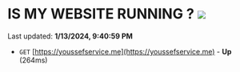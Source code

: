 # IS MY WEBSITE RUNNING ? [![](https://img.shields.io/static/v1?label=Sponsor&message=%E2%9D%A4&logo=GitHub&color=%23fe8e86)](https://github.com/sponsors/<username>)

Last updated: **1/13/2024, 9:40:59 PM**

- `GET` [https://youssefservice.me](https://youssefservice.me) - **Up** (264ms)
